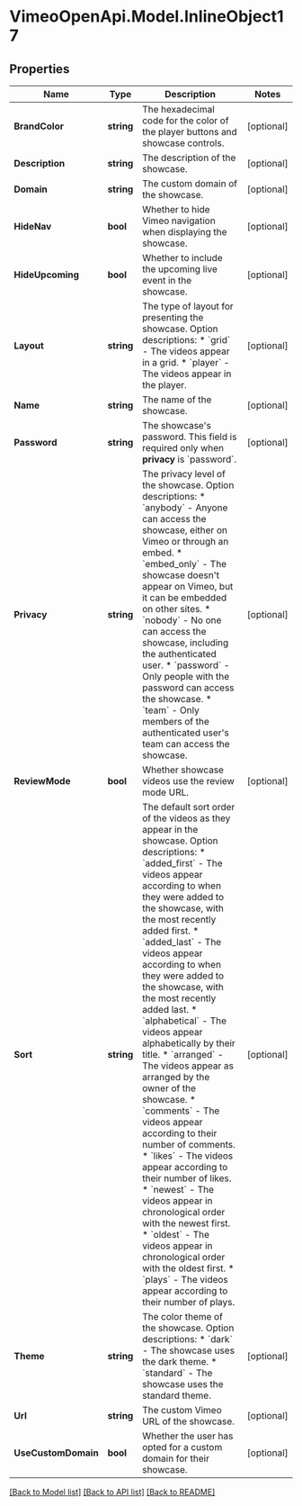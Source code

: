 # VimeoOpenApi.Model.InlineObject17
## Properties

Name | Type | Description | Notes
------------ | ------------- | ------------- | -------------
**BrandColor** | **string** | The hexadecimal code for the color of the player buttons and showcase controls. | [optional] 
**Description** | **string** | The description of the showcase. | [optional] 
**Domain** | **string** | The custom domain of the showcase. | [optional] 
**HideNav** | **bool** | Whether to hide Vimeo navigation when displaying the showcase. | [optional] 
**HideUpcoming** | **bool** | Whether to include the upcoming live event in the showcase. | [optional] 
**Layout** | **string** | The type of layout for presenting the showcase.  Option descriptions:  * &#x60;grid&#x60; - The videos appear in a grid.  * &#x60;player&#x60; - The videos appear in the player.  | [optional] 
**Name** | **string** | The name of the showcase. | [optional] 
**Password** | **string** | The showcase&#39;s password. This field is required only when **privacy** is &#x60;password&#x60;. | [optional] 
**Privacy** | **string** | The privacy level of the showcase.  Option descriptions:  * &#x60;anybody&#x60; - Anyone can access the showcase, either on Vimeo or through an embed.  * &#x60;embed_only&#x60; - The showcase doesn&#39;t appear on Vimeo, but it can be embedded on other sites.  * &#x60;nobody&#x60; - No one can access the showcase, including the authenticated user.  * &#x60;password&#x60; - Only people with the password can access the showcase.  * &#x60;team&#x60; - Only members of the authenticated user&#39;s team can access the showcase.  | [optional] 
**ReviewMode** | **bool** | Whether showcase videos use the review mode URL. | [optional] 
**Sort** | **string** | The default sort order of the videos as they appear in the showcase.  Option descriptions:  * &#x60;added_first&#x60; - The videos appear according to when they were added to the showcase, with the most recently added first.  * &#x60;added_last&#x60; - The videos appear according to when they were added to the showcase, with the most recently added last.  * &#x60;alphabetical&#x60; - The videos appear alphabetically by their title.  * &#x60;arranged&#x60; - The videos appear as arranged by the owner of the showcase.  * &#x60;comments&#x60; - The videos appear according to their number of comments.  * &#x60;likes&#x60; - The videos appear according to their number of likes.  * &#x60;newest&#x60; - The videos appear in chronological order with the newest first.  * &#x60;oldest&#x60; - The videos appear in chronological order with the oldest first.  * &#x60;plays&#x60; - The videos appear according to their number of plays.  | [optional] 
**Theme** | **string** | The color theme of the showcase.  Option descriptions:  * &#x60;dark&#x60; - The showcase uses the dark theme.  * &#x60;standard&#x60; - The showcase uses the standard theme.  | [optional] 
**Url** | **string** | The custom Vimeo URL of the showcase. | [optional] 
**UseCustomDomain** | **bool** | Whether the user has opted for a custom domain for their showcase. | [optional] 

[[Back to Model list]](../README.md#documentation-for-models) [[Back to API list]](../README.md#documentation-for-api-endpoints) [[Back to README]](../README.md)

